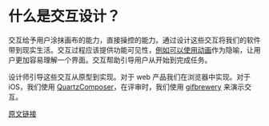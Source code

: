 # 什么是交互设计？

交互给予用户涂抹画布的能力，直接操控的能力。通过设计这些交互将我们的软件带到现实生活。交互过程应该提供功能可见性，[例如可以使用动画](http://medium.com/p/926eb80d64e3)作为隐喻，让用户更加容易理解一个界面。交互帮助引导用户从开始到完成任务。

设计师引导这些交互从原型到实现。对于 web 产品我们在浏览器中实现。对于 iOS，我们使用 [QuartzComposer](https://developer.apple.com/technologies/mac/graphics-and-animation.html)，在评审时，我们使用 [gifbrewery](http://gifbrewery.com/) 来演示交互。

[原文链接](https://thoughtbot.com/playbook/designing/what-is-interaction-design)
